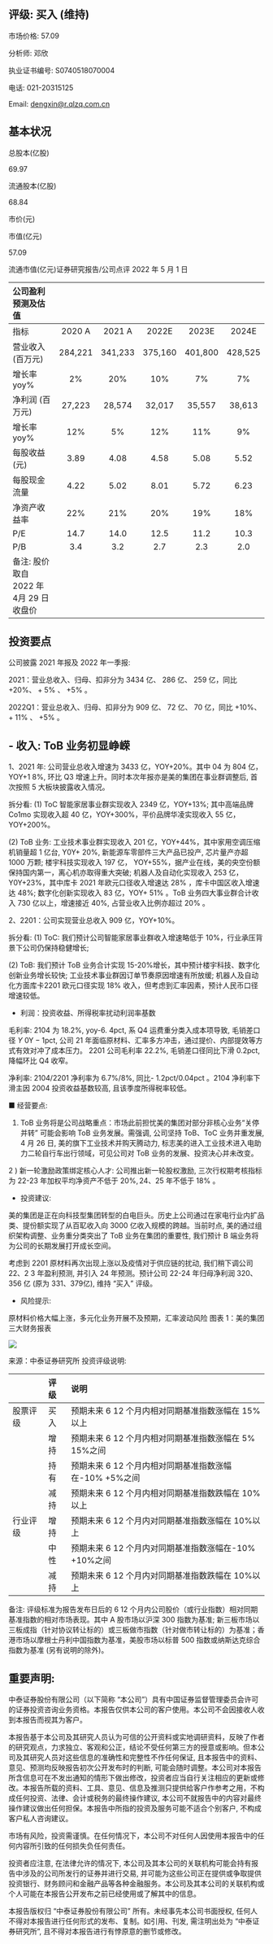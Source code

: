 ## 评级: 买入 (维持)

市场价格: 57.09

分析师: 邓欣

执业证书编号: S0740518070004

电话: 021-20315125

Email: dengxin@r.qlzq.com.cn

## 基本状况

总股本(亿股)

69.97

流通股本(亿股)

68.84

市价(元)

市值(亿元)

57.09

流通市值(亿元)证券研究报告/公司点评
2022 年 5 月 1 日

| 公司盈利预测及估值 |  |  |  |  |  |
| :--- | :---: | :---: | :---: | :---: | :---: |
| 指标 | $2020 \mathrm{~A}$ | $2021 \mathrm{~A}$ | $2022 \mathrm{E}$ | $2023 \mathrm{E}$ | $2024 \mathrm{E}$ |
| 营业收入 (百万元) | 284,221 | 341,233 | 375,160 | 401,800 | 428,525 |
| 增长率 yoy\% | $2 \%$ | $20 \%$ | $10 \%$ | $7 \%$ | $7 \%$ |
| 净利润 (百万元) | 27,223 | 28,574 | 32,017 | 35,557 | 38,613 |
| 增长率 yoy\% | $12 \%$ | $5 \%$ | $12 \%$ | $11 \%$ | $9 \%$ |
| 每股收益 (元) | 3.89 | 4.08 | 4.58 | 5.08 | 5.52 |
| 每股现金流量 | 4.22 | 5.02 | 8.01 | 5.72 | 6.23 |
| 净资产收益率 | $22 \%$ | $21 \%$ | $20 \%$ | $19 \%$ | $18 \%$ |
| P/E | 14.7 | 14.0 | 12.5 | 11.2 | 10.3 |
| P/B | 3.4 | 3.2 | 2.7 | 2.3 | 2.0 |
| 备注: 股价取自 2022 年 4月 29 日收盘价 |  |  |  |  |  |

## 投资要点

公司披露 2021 年报及 2022 年一季报:

2021：营业总收入、归母、扣非分为 3434 亿、 286 亿、 259 亿，同比 $+20 \% 、+5 \%$ 、 $+5 \%$ 。

2022Q1：营业总收入、归母、扣非分为 909 亿、 72 亿、 70 亿，同比 $+10 \% 、+11 \%$ 、 $+5 \%$ 。

## - 收入: ToB 业务初显峥嵘

1、2021 年: 公司营业总收入增速为 3433 亿，YOY+20\%。其中 04 为 804 亿，YOY+1 $8 \%$, 环比 Q3 增速上升。同时本次年报亦是美的集团在事业群调整后, 首次按照 5 大板块披露收入情况。

拆分看: (1) ToC 智能家居事业群实现收入 2349 亿，YOY+13\%; 其中高端品牌 Co1mo 实现收入超 40 亿，YOY+300\%，平价品牌华凌实现收入 55 亿，YOY+200\%。

(2) ToB 业务: 工业技术事业群实现收入 201 亿，YOY+44\%，其中家用空调压缩机销量超 1 亿台, Y0Y+ $20 \%$, 新能源车零部件三大产品已投产, 芯片量产亦超 1000 万颗; 楼宇科技实现收入 197 亿， YOY+55\%，据产业在线，美的央空份额保持国内第一，离心机亦取得重大突破; 机器人及自动化实现收入 253 亿，Y0Y+23\%，其中库卡 2021 年欧元口径收入增速达 $28 \%$ ，库卡中国区收入增速达 $48 \%$; 数字化创新实现收入 83 亿，YOY+ $51 \%$ 。ToB 业务四大事业群合计收入 730 亿以上，增速接近 40\%, 占营业收入比例亦超过 $20 \%$ 。

2、2201：公司实现营业总收入 909 亿，YOY+10\%。

拆分看: (1) ToC: 我们预计公司智能家居事业群收入增速略低于 10\%，行业承压背景下公司仍保持稳健增长;

(2) ToB: 我们预计 ToB 业务合计实现 15-20\%增长，其中预计楼宇科技、数字化创新业务增长较快; 工业技术事业群因订单节奏原因增速有所放缓; 机器人及自动化方面库卡2201 欧元口径实现 $18 \%$ 收入，但考虑到汇率因素，预计人民币口径增速较低。

- 利润：投资收益、所得税率扰动利润率基数

毛利率: 2104 为 $18.2 \%$, yoy-6. $4 \mathrm{pct}$, 系 Q4 运费重分类入成本项导致, 毛销差口径 $Y$ $0 \mathrm{Y}-1 \mathrm{pct}$, 公司 21 年面临原材料、汇率多方冲击，通过提价、内部提效等方式有效对冲了成本压力。 2201 公司毛利率 $22.2 \%$, 毛销差口径同比下滑 $0.2 \mathrm{pct}$, 降幅环比 Q4 收窄。

净利率: $2104 / 2201$ 净利率为 $6.7 \% / 8 \%$, 同比- $1.2 \mathrm{pct} / 0.04 \mathrm{pct}$ 。2104 净利率下滑主因 2004 投资收益基数较高, 且该季度所得税率较低。

■ 经营要点:

1) ToB 业务将是公司战略重点：市场此前担忧美的集团对部分非核心业务“关停并转” 可能会影响 ToB 业务发展。需强调, 公司坚持 ToB、ToC 业务并重发展, 4 月 26 日, 美的旗下工业技术并购天腾动力, 标志美的进入工业技术进入电助力二轮自行车出行领域，可见公司对 ToB 业务的发展、投资决心并未改变。

2 ) 新一轮激励政策绑定核心人才: 公司推出新一轮股权激励, 三次行权期考核指标
为 22-23 年加权平均净资产不低于 $20 \%, 24 、 25$ 年不低于 $18 \%$ 。

- 投资建议:

美的集团是正在向科技型集团转型的白电巨头。历史上公司通过在家电行业内扩品类、提份额实现了从百䎲收入向 3000 亿收入规模的跨越。当前时点, 美的通过组织架构调整、业务重分类突出了 ToB 业务在集团的重要性, 我们预计 B 端业务将为公司的长期发展打开成长空间。

考虑到 2201 原材料再次出现上涨以及疫情对于供应链的扰动, 我们稍下调公司 $22 、 2$ 3 年盈利预测, 并引入 24 年预测。预计公司 22-24 年归母净利润 320、356 亿 (原为 331、379亿), 维持 “买入” 评级。

- 风险提示:

原材料价格大幅上涨，多元化业务开展不及预期，汇率波动风险
图表 1：美的集团三大财务报表

![](https://cdn.mathpix.com/cropped/2024_04_30_abaa43cc4dedc28220eeg-3.jpg?height=2190&width=1899&top_left_y=290&top_left_x=116)

来源：中泰证券研究所
投资评级说明:

|  | 评级 | 说明 |
| :--- | :--- | :--- |
| 股票评级 | 买入 | 预期未来 6 12 个月内相对同期基准指数涨幅在 15\%以上 |
|  | 增持 | 预期未来 6 12 个月内相对同期基准指数涨幅在 5\% 15\%之间 |
|  | 持有 | 预期未来 6 12 个月内相对同期基准指数涨幅在-10\% +5\%之间 |
|  | 减持 | 预期未来 6 12 个月内相对同期基准指数跌幅在 10\%以上 |
| 行业评级 | 增持 | 预期未来 6 12 个月内对同期基准指数涨幅在 10\%以上 |
|  | 中性 | 预期未来 6 12 个月内对同期基准指数涨幅在-10\% +10\%之间 |
|  | 减持 | 预期未来 6 12 个月内对同期基准指数跌幅在 10\%以上 |

备注: 评级标准为报告发布日后的 6 12 个月内公司股价（或行业指数）相对同期基准指数的相对市场表现。其中 A 股市场以沪深 300 指数为基准; 新三板市场以三板成指（针对协议转让标的）或三板做市指数（针对做市转让标的）为基准；香港市场以摩根士丹利中国指数为基准，美股市场以标普 500 指数或纳斯达克综合指数为基准 (另有说明的除外)。

## 重要声明:

中泰证券股份有限公司（以下简称 “本公司”）具有中国证券监督管理委员会许可的证券投资咨询业务资格。本报告仅供本公司的客户使用。本公司不会因接收人收到本报告而视其为客户。

本报告基于本公司及其研究人员认为可信的公开资料或实地调研资料，反映了作者的研究观点，力求独立、客观和公正，结论不受任何第三方的授意或影响。但本公司及其研究人员对这些信息的准确性和完整性不作任何保证, 且本报告中的资料、意见、预测均反映报告初次公开发布时的判断, 可能会随时调整。本公司对本报告所含信息可在不发出通知的情形下做出修改，投资者应当自行关注相应的更新或修改。本报告所载的资料、工具、意见、信息及推测只提供给客户作参考之用，不构成任何投资、法律、会计或税务的最终操作建议, 本公司不就报告中的内容对最终操作建议做出任何担保。本报告中所指的投资及服务可能不适合个别客户, 不构成客户私人咨询建议。

市场有风险，投资需谨慎。在任何情况下，本公司不对任何人因使用本报告中的任何内容所引致的任何损失负任何责任。

投资者应注意, 在法律允许的情况下, 本公司及其本公司的关联机构可能会持有报告中涉及的公司所发行的证券并进行交易, 并可能为这些公司正在提供或争取提供投资银行、财务顾问和金融产品等各种金融服务。本公司及其本公司的关联机构或个人可能在本报告公开发布之前已经使用或了解其中的信息。

本报告版权归 “中泰证券股份有限公司” 所有。未经事先本公司书面授权, 任何人不得对本报告进行任何形式的发布、复制。如引用、刊发, 需注明出处为 “中泰证券研究所”, 且不得对本报告进行有悖原意的删节或修改。

